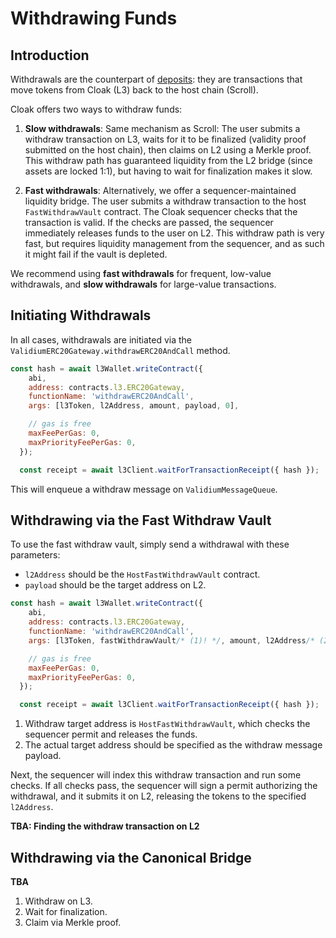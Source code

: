 # Withdrawing Funds

## Introduction

Withdrawals are the counterpart of [deposits](/integration/deposits):
they are transactions that move tokens from Cloak (L3) back to the host chain (Scroll).

Cloak offers two ways to withdraw funds:

1. **Slow withdrawals**:
   Same mechanism as Scroll:
   The user submits a withdraw transaction on L3, waits for it to be finalized (validity proof submitted on the host chain), then claims on L2 using a Merkle proof.
   This withdraw path has guaranteed liquidity from the L2 bridge (since assets are locked 1:1), but having to wait for finalization makes it slow.

2. **Fast withdrawals**:
   Alternatively, we offer a sequencer-maintained liquidity bridge.
   The user submits a withdraw transaction to the host `FastWithdrawVault` contract.
   The Cloak sequencer checks that the transaction is valid.
   If the checks are passed, the sequencer immediately releases funds to the user on L2.
   This withdraw path is very fast, but requires liquidity management from the sequencer, and as such it might fail if the vault is depleted.

We recommend using **fast withdrawals** for frequent, low-value withdrawals, and **slow withdrawals** for large-value transactions.

## Initiating Withdrawals

In all cases, withdrawals are initiated via the `ValidiumERC20Gateway.withdrawERC20AndCall` method.

```js linenums="1"
const hash = await l3Wallet.writeContract({
    abi,
    address: contracts.l3.ERC20Gateway,
    functionName: 'withdrawERC20AndCall',
    args: [l3Token, l2Address, amount, payload, 0],

    // gas is free
    maxFeePerGas: 0,
    maxPriorityFeePerGas: 0,
  });

  const receipt = await l3Client.waitForTransactionReceipt({ hash });
```

This will enqueue a withdraw message on `ValidiumMessageQueue`.


## Withdrawing via the Fast Withdraw Vault

To use the fast withdraw vault, simply send a withdrawal with these parameters:
- `l2Address` should be the `HostFastWithdrawVault` contract.
- `payload` should be the target address on L2.

```js linenums="1" hl_lines="5-5"
const hash = await l3Wallet.writeContract({
    abi,
    address: contracts.l3.ERC20Gateway,
    functionName: 'withdrawERC20AndCall',
    args: [l3Token, fastWithdrawVault/* (1)! */, amount, l2Address/* (2)! */, 0],

    // gas is free
    maxFeePerGas: 0,
    maxPriorityFeePerGas: 0,
  });

  const receipt = await l3Client.waitForTransactionReceipt({ hash });
```

1. Withdraw target address is `HostFastWithdrawVault`, which checks the sequencer permit and releases the funds.
2. The actual target address should be specified as the withdraw message payload.

Next, the sequencer will index this withdraw transaction and run some checks.
If all checks pass, the sequencer will sign a permit authorizing the withdrawal, and it submits it on L2, releasing the tokens to the specified `l2Address`.

**TBA: Finding the withdraw transaction on L2**


## Withdrawing via the Canonical Bridge

**TBA**

1. Withdraw on L3.
2. Wait for finalization.
3. Claim via Merkle proof.